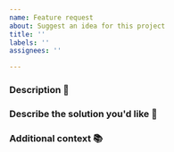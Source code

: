 ```yaml
---
name: Feature request
about: Suggest an idea for this project
title: ''
labels: ''
assignees: ''

---
```


### Description 📝

<!-- A clear and concise description of what the problem is. -->

### Describe the solution you'd like 🎨

<!-- A clear and concise description of what you want to happen. -->

### Additional context 📚

<!-- Add any other context or screenshots about the feature request here. -->
